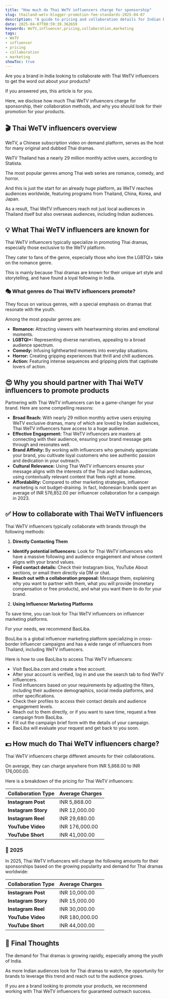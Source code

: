 ```yaml
---
title: "How much do Thai WeTV influencers charge for sponsorship"
slug: thailand-wetv-blogger-promotion-fee-standards-2025-04-07
description: "A guide to pricing and collaboration details for Indian brands interested in promoting through Thai WeTV influencers"
date: 2025-04-07T08:59:39.362659
keywords: WeTV,influencer,pricing,collaboration,marketing
tags:
- WeTV
- influencer
- pricing
- collaboration
- marketing
showToc: true
---
```


Are you a brand in India looking to collaborate with Thai WeTV influencers to get the word out about your products? 

If you answered yes, this article is for you. 

Here, we disclose how much Thai WeTV influencers charge for sponsorship, their collaboration methods, and why you should look for their promotion for your products. 

## 🎬 Thai WeTV influencers overview

WeTV, a Chinese subscription video on demand platform, serves as the host for many original and dubbed Thai dramas. 

WeTV Thailand has a nearly 29 million monthly active users, according to Statista.

The most popular genres among Thai web series are romance, comedy, and horror. 

And this is just the start for an already huge platform, as WeTV reaches audiences worldwide, featuring programs from Thailand, China, Korea, and Japan. 

As a result, Thai WeTV influencers reach not just local audiences in Thailand itself but also overseas audiences, including Indian audiences.

## 💡 What Thai WeTV influencers are known for

Thai WeTV influencers typically specialize in promoting Thai dramas, especially those exclusive to the WeTV platform. 

They cater to fans of the genre, especially those who love the LGBTQI+ take on the romance genre. 

This is mainly because Thai dramas are known for their unique art style and storytelling, and have found a loyal following in India. 

### 🎭 What genres do Thai WeTV influencers promote?

They focus on various genres, with a special emphasis on dramas that resonate with the youth. 

Among the most popular genres are:

- **Romance:** Attracting viewers with heartwarming stories and emotional moments.
- **LGBTQI+:** Representing diverse narratives, appealing to a broad audience spectrum.
- **Comedy:** Infusing lighthearted moments into everyday situations.
- **Horror:** Creating gripping experiences that thrill and chill audiences.
- **Action:** Featuring intense sequences and gripping plots that captivate lovers of action.

## 😍 Why you should partner with Thai WeTV influencers to promote products

Partnering with Thai WeTV influencers can be a game-changer for your brand. Here are some compelling reasons: 

- **Broad Reach:** With nearly 29 million monthly active users enjoying WeTV exclusive dramas, many of which are loved by Indian audiences, Thai WeTV influencers have access to a huge audience.
- **Effective Engagement:** Thai WeTV influencers are masters at connecting with their audience, ensuring your brand message gets through and resonates well.
- **Brand Affinity:** By working with influencers who genuinely appreciate your brand, you cultivate loyal customers who see authentic passion and dedication in your outreach.
- **Cultural Relevance:** Using Thai WeTV influencers ensures your message aligns with the interests of the Thai and Indian audiences, using contextually relevant content that feels right at home.
- **Affordability:** Compared to other marketing strategies, influencer marketing is not budget-draining. In fact, Indonesian brands spent an average of INR 576,852.00 per influencer collaboration for a campaign in 2023.

## ✅ How to collaborate with Thai WeTV influencers

Thai WeTV influencers typically collaborate with brands through the following methods:

1. **Directly Contacting Them**

- **Identify potential influencers:** Look for Thai WeTV influencers who have a massive following and audience engagement and whose content aligns with your brand values.
- **Find contact details:** Check their Instagram bios, YouTube About sections, or email them directly via DM or chat.
- **Reach out with a collaboration proposal:** Message them, explaining why you want to partner with them, what you will provide (monetary compensation or free products), and what you want them to do for your brand. 

2. **Using Influencer Marketing Platforms**

To save time, you can look for Thai WeTV influencers on influencer marketing platforms.

For your needs, we recommend BaoLiba.

BouLiba is a global influencer marketing platform specializing in cross-border influencer campaigns and has a wide range of influencers from Thailand, including WeTV influencers.

Here is how to use BaoLiba to access Thai WeTV influencers:

- Visit BaoLiba.com and create a free account.
- After your account is verified, log in and use the search tab to find WeTV influencers.
- Find influencers based on your requirements by adjusting the filters, including their audience demographics, social media platforms, and other specifications.
- Check their profiles to access their contact details and audience engagement levels.
- Reach out to them directly, or if you want to save time, request a free campaign from BaoLiba.
- Fill out the campaign brief form with the details of your campaign.
- BaoLiba will evaluate your request and get back to you soon.

## 💵 How much do Thai WeTV influencers charge?

Thai WeTV influencers charge different amounts for their collaborations. 

On average, they can charge anywhere from INR 5,868.00 to INR 176,000.00.

Here is a breakdown of the pricing for Thai WeTV influencers: 

| **Collaboration Type** | **Average Charges** |
|------------------------|---------------------|
| **Instagram Post**     | INR 5,868.00        |
| **Instagram Story**    | INR 12,000.00       |
| **Instagram Reel**     | INR 29,680.00       |
| **YouTube Video**      | INR 176,000.00      |
| **YouTube Short**      | INR 41,000.00       |

### 📆 2025

In 2025, Thai WeTV influencers will charge the following amounts for their sponsorships based on the growing popularity and demand for Thai dramas worldwide:

| **Collaboration Type** | **Average Charges** |
|------------------------|---------------------|
| **Instagram Post**     | INR 10,000.00       |
| **Instagram Story**    | INR 15,000.00       |
| **Instagram Reel**     | INR 30,000.00       |
| **YouTube Video**      | INR 180,000.00      |
| **YouTube Short**      | INR 44,000.00       |

## 🌟 Final Thoughts

The demand for Thai dramas is growing rapidly, especially among the youth of India.

As more Indian audiences look for Thai dramas to watch, the opportunity for brands to leverage this trend and reach out to the audience grows. 

If you are a brand looking to promote your products, we recommend working with Thai WeTV influencers for guaranteed outreach success.